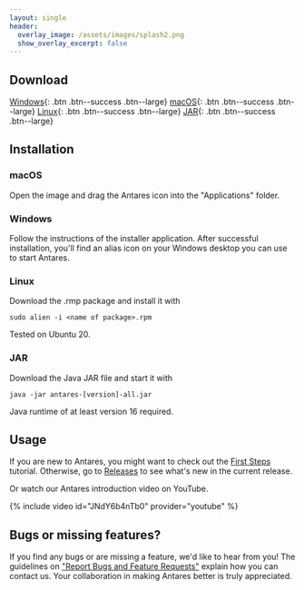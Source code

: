 ```yaml
---
layout: single
header:
  overlay_image: /assets/images/splash2.png
  show_overlay_excerpt: false
---
```


## Download

[Windows](https://github.com/flandreas/antares/releases/download/v1.29.0/Antares-1.29.0.msi){: .btn .btn--success .btn--large}
[macOS](https://github.com/flandreas/antares/releases/download/v1.29.0/Antares-1.29.0.dmg){: .btn .btn--success .btn--large}
[Linux](https://github.com/flandreas/antares/releases/download/v1.29.0/antares-1.29.0-1.x86_64.rpm){: .btn .btn--success .btn--large}
[JAR](https://github.com/flandreas/antares/releases/download/v1.29.0/antares-1.29.0.jar){: .btn .btn--success .btn--large}

## Installation

### macOS

Open the image and drag the Antares icon into the "Applications" folder.

### Windows

Follow the instructions of the installer application. After successful installation, you'll find an alias icon on your Windows desktop you can use to start Antares.

### Linux

Download the .rmp package and install it with

`sudo alien -i <name of package>.rpm`

Tested on Ubuntu 20.

### JAR

Download the Java JAR file and start it with

`java -jar antares-[version]-all.jar`

Java runtime of at least version 16 required. 

## Usage

If you are new to Antares, you might want to check out the [First Steps](/user-manual/english/first-steps/first-steps) tutorial. Otherwise, go to [Releases](/docs/releases/releases/) to see what's new in the current release.

Or watch our Antares introduction video on YouTube.

{% include video id="JNdY6b4nTb0" provider="youtube" %}

## Bugs or missing features?

If you find any bugs or are missing a feature, we'd like to hear from you! The guidelines on ["Report Bugs and Feature Requests"](/docs/issues/) explain how you can contact us. Your collaboration in making Antares better is truly appreciated.

